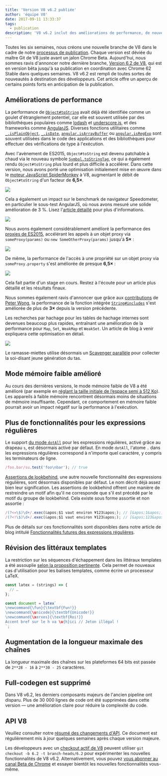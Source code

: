 ```yaml
---
title: 'Version V8 v6.2 publiée'
author: 'équipe V8'
date: 2017-09-11 13:33:37
tags:
  - publication
description: 'V8 v6.2 inclut des améliorations de performance, de nouvelles fonctionnalités du langage JavaScript, une longueur maximale de chaîne augmentée, et plus encore.'
---
```

Toutes les six semaines, nous créons une nouvelle branche de V8 dans le cadre de notre [processus de publication](/docs/release-process). Chaque version est déviée du maître Git de V8 juste avant un jalon Chrome Beta. Aujourd'hui, nous sommes ravis d'annoncer notre dernière branche, [Version 6.2 de V8](https://chromium.googlesource.com/v8/v8.git/+log/branch-heads/6.2), qui est en version bêta jusqu'à sa publication en coordination avec Chrome 62 Stable dans quelques semaines. V8 v6.2 est rempli de toutes sortes de nouveautés à destination des développeurs. Cet article offre un aperçu de certains points forts en anticipation de la publication.

<!--truncate-->
## Améliorations de performance

La performance de [`Object#toString`](https://developer.mozilla.org/en-US/docs/Web/JavaScript/Reference/Global_Objects/Object/toString) avait déjà été identifiée comme un goulet d'étranglement potentiel, car elle est souvent utilisée par des bibliothèques populaires comme [lodash](https://lodash.com/) et [underscore.js](http://underscorejs.org/), et des frameworks comme [AngularJS](https://angularjs.org/). Diverses fonctions utilitaires comme [`_.isPlainObject`](https://github.com/lodash/lodash/blob/6cb3460fcefe66cb96e55b82c6febd2153c992cc/isPlainObject.js#L13-L50), [`_.isDate`](https://github.com/lodash/lodash/blob/6cb3460fcefe66cb96e55b82c6febd2153c992cc/isDate.js#L8-L25), [`angular.isArrayBuffer`](https://github.com/angular/angular.js/blob/464dde8bd12d9be8503678ac5752945661e006a5/src/Angular.js#L739-L741) ou [`angular.isRegExp`](https://github.com/angular/angular.js/blob/464dde8bd12d9be8503678ac5752945661e006a5/src/Angular.js#L680-L689) sont souvent utilisées dans le code des applications et des bibliothèques pour effectuer des vérifications de type à l'exécution.

Avec l'avènement de ES2015, `Object#toString` est devenu patchable à chaud via le nouveau symbole [`Symbol.toStringTag`](https://developer.mozilla.org/en-US/docs/Web/JavaScript/Reference/Global_Objects/Symbol/toStringTag), ce qui a également rendu `Object#toString` plus lourd et plus difficile à accélérer. Dans cette version, nous avons porté une optimisation initialement mise en œuvre dans le [moteur JavaScript SpiderMonkey](https://bugzilla.mozilla.org/show_bug.cgi?id=1369042#c0) à V8, augmentant le débit de `Object#toString` d'un facteur de **6,5×**.

![](/_img/v8-release-62/perf.svg)

Cela a également un impact sur le benchmark de navigateur Speedometer, en particulier le sous-test AngularJS, où nous avons mesuré une solide amélioration de 3 %. Lisez l'[article détaillé](https://ponyfoo.com/articles/investigating-performance-object-prototype-to-string-es2015) pour plus d'informations.

![](/_img/v8-release-62/speedometer.svg)

Nous avons également considérablement amélioré la performance des [proxies de ES2015](https://developer.mozilla.org/en-US/docs/Web/JavaScript/Reference/Global_Objects/Proxy), accélérant les appels à un objet proxy via `someProxy(params)` ou `new SomeOtherProxy(params)` jusqu'à **5×** :

![](/_img/v8-release-62/proxy-call-construct.svg)

De même, la performance de l'accès à une propriété sur un objet proxy via `someProxy.property` s'est améliorée de presque **6,5×** :

![](/_img/v8-release-62/proxy-property.svg)

Cela fait partie d'un stage en cours. Restez à l'écoute pour un article plus détaillé et les résultats finaux.

Nous sommes également ravis d'annoncer que grâce aux [contributions](https://chromium-review.googlesource.com/c/v8/v8/+/620150) de [Peter Wong](https://twitter.com/peterwmwong), la performance de la fonction intégrée [`String#includes`](https://developer.mozilla.org/en-US/docs/Web/JavaScript/Reference/Global_Objects/String/includes) s'est améliorée de plus de **3×** depuis la version précédente.

Les recherches par hachage pour les tables de hachage internes sont devenues beaucoup plus rapides, entraînant une amélioration de la performance pour `Map`, `Set`, `WeakMap` et `WeakSet`. Un article de blog à venir expliquera cette optimisation en détail.

![](/_img/v8-release-62/hashcode-lookups.png)

Le ramasse-miettes utilise désormais un [Scavenger parallèle](https://bugs.chromium.org/p/chromium/issues/detail?id=738865) pour collecter la soi-disant jeune génération du tas.

## Mode mémoire faible amélioré

Au cours des dernières versions, le mode mémoire faible de V8 a été amélioré (par exemple en [réglant la taille initiale de l’espace semi à 512 Ko](https://chromium-review.googlesource.com/c/v8/v8/+/594387)). Les appareils à faible mémoire rencontrent désormais moins de situations de mémoire insuffisante. Cependant, ce comportement en mémoire faible pourrait avoir un impact négatif sur la performance à l'exécution.

## Plus de fonctionnalités pour les expressions régulières

Le support [du mode `dotAll`](https://github.com/tc39/proposal-regexp-dotall-flag) pour les expressions régulières, activé grâce au drapeau `s`, est désormais activé par défaut. En mode `dotAll`, l'atome `.` dans les expressions régulières correspond à n'importe quel caractère, y compris les terminateurs de ligne.

```js
/foo.bar/su.test('foo\nbar'); // true
```

[Assertions de lookbehind](https://github.com/tc39/proposal-regexp-lookbehind), une autre nouvelle fonctionnalité des expressions régulières, sont désormais disponibles par défaut. Le nom décrit déjà assez bien leur signification. Les assertions de lookbehind offrent une manière de restreindre un motif afin qu'il ne corresponde que s'il est précédé par le motif du groupe de lookbehind. Cela existe sous forme assortie et non assortie :

```js
/(?<=\$)\d+/.exec(&apos;$1 vaut environ ¥123&apos;); // [&apos;1&apos;]
/(?<!\$)\d+/.exec(&apos;$1 vaut environ ¥123&apos;); // [&apos;123&apos;]
```

Plus de détails sur ces fonctionnalités sont disponibles dans notre article de blog intitulé [Fonctionnalités futures des expressions régulières](https://developers.google.com/web/updates/2017/07/upcoming-regexp-features).

## Révision des littéraux templates

La restriction sur les séquences d'échappement dans les littéraux templates a été assouplie [selon la proposition pertinente](https://tc39.es/proposal-template-literal-revision/). Cela permet de nouveaux cas d'utilisation pour les balises templates, comme écrire un processeur LaTeX.

```js
const latex = (strings) => {
  // …
};

const document = latex`
\newcommand{\fun}{\textbf{Fun!}}
\newcommand{\unicode}{\textbf{Unicode!}}
\newcommand{\xerxes}{\textbf{Roi!}}
Accent bref sur le h va \u{h}ici // Jeton illégal !
`;
```

## Augmentation de la longueur maximale des chaînes

La longueur maximale des chaînes sur les plateformes 64 bits est passée de `2**28 - 16` à `2**30 - 25` caractères.

## Full-codegen est supprimé

Dans V8 v6.2, les derniers composants majeurs de l'ancien pipeline ont disparu. Plus de 30 000 lignes de code ont été supprimées dans cette version — une amélioration claire pour réduire la complexité du code.

## API V8

Veuillez consulter notre [résumé des changements d'API](https://docs.google.com/document/d/1g8JFi8T_oAE_7uAri7Njtig7fKaPDfotU6huOa1alds/edit). Ce document est régulièrement mis à jour quelques semaines après chaque version majeure.

Les développeurs avec un [checkout actif de V8](/docs/source-code#using-git) peuvent utiliser `git checkout -b 6.2 -t branch-heads/6.2` pour expérimenter les nouvelles fonctionnalités de V8 v6.2. Alternativement, vous pouvez [vous abonner au canal Beta de Chrome](https://www.google.com/chrome/browser/beta.html) et essayer bientôt les nouvelles fonctionnalités vous-même.
